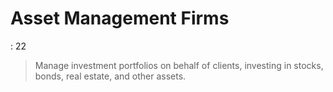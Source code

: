 # Asset Management Firms

: 22

> Manage investment portfolios on behalf of clients, investing in stocks, bonds, real estate, and other assets.
>
